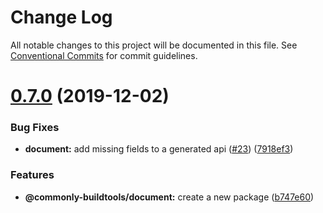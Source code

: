 # Change Log

All notable changes to this project will be documented in this file.
See [Conventional Commits](https://conventionalcommits.org) for commit guidelines.

# [0.7.0](https://github.com/commonlyjs/commonly-buildtools/compare/v0.6.0...v0.7.0) (2019-12-02)


### Bug Fixes

* **document:** add missing fields to a generated api ([#23](https://github.com/commonlyjs/commonly-buildtools/issues/23)) ([7918ef3](https://github.com/commonlyjs/commonly-buildtools/commit/7918ef39e6c72e23a81d57984ea7af256bce2996))


### Features

* **@commonly-buildtools/document:** create a new package ([b747e60](https://github.com/commonlyjs/commonly-buildtools/commit/b747e607de45e1484fdf4b2e0d42f50e8f66d565))
